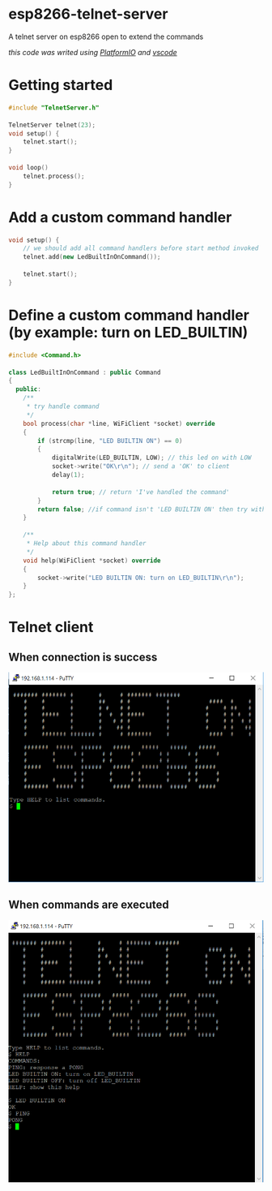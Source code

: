 # esp8266-telnet-server
A telnet server on esp8266 open to extend the commands

_this code was writed using [PlatformIO](https://platformio.org/) and [vscode](https://code.visualstudio.com/)_

# Getting started
```cpp
#include "TelnetServer.h"

TelnetServer telnet(23);
void setup() {
    telnet.start();
}

void loop() 
    telnet.process();
}
```

# Add a custom command handler
```cpp
void setup() {
    // we should add all command handlers before start method invoked
    telnet.add(new LedBuiltInOnCommand());

    telnet.start();
}
```

# Define a custom command handler (by example: turn on LED_BUILTIN)
```cpp
#include <Command.h>

class LedBuiltInOnCommand : public Command
{
  public:
    /**
     * try handle command
     */
    bool process(char *line, WiFiClient *socket) override
    {
        if (strcmp(line, "LED BUILTIN ON") == 0)
        {
            digitalWrite(LED_BUILTIN, LOW); // this led on with LOW
            socket->write("OK\r\n"); // send a 'OK' to client
            delay(1);

            return true; // return 'I've handled the command'
        }
        return false; //if command isn't 'LED BUILTIN ON' then try with next handler 
    }

    /**
     * Help about this command handler
     */
    void help(WiFiClient *socket) override
    {
        socket->write("LED BUILTIN ON: turn on LED_BUILTIN\r\n");
    }
};
```

# Telnet client
##  When connection is success
![PuTTY console](https://github.com/nelopauselli/esp8266-telnet-server/raw/master/doc/putty-1.png  "On connect")

## When commands are executed
![PuTTY console](https://github.com/nelopauselli/esp8266-telnet-server/raw/master/doc/putty-4.png  "On connect")
